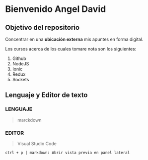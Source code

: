 # Bienvenido Angel David

## Objetivo del repositorio

Concentrar en una **ubicación externa** mis apuntes en forma digital.

Los cursos acerca de los cuales tomare nota son los siguientes:

1. Github
2. NodeJS
3. Ionic
4. Redux
5. Sockets

## Lenguaje y Editor de texto

### LENGUAJE

> marckdown

### EDITOR

> Visual Studio Code

    ctrl + p | markdown: Abrir vista previa en panel lateral
